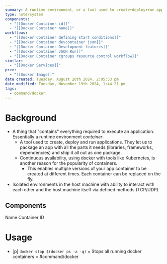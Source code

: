 ```yaml
---
summary: A runtime environment, or a tool used to create+deploy+run applications. Components include a name and a container id.
type: note/system
components:
  - "[[Docker Container id]]"
  - "[[Docker Container name]]"
workflows:
  - "[[Docker Container defining start conditions]]"
  - "[[Docker Container devcontainer json]]"
  - "[[Docker Container Development features]]"
  - "[[Docker Container JSON Run]]"
  - "[[Docker Container cgroups resource control workflow]]"
similar:
  - "[[Docker Services]]"
prev:
  - "[[Docker Image]]"
date created: Tuesday, August 20th 2024, 2:05:33 pm
date modified: Tuesday, November 19th 2024, 1:44:21 pm
tags:
  - command/docker
---
```

# Background
- A thing that "contains" everything required to execute an application. Essentially a runtime environment *container*.
	- A tool used to create, deploy and run applications. They let us to package an app with all the parts it needs (libraries, frameworks, dependencies) and ship it all out as one package.
	- Continuous availability, using docker with tools like Kubernetes, is another reason for the popularity of containers. 
		- This enables multiple versions of your app container to be created at different times. Each container can be replaced on the fly. 
- Isolated environments in the host machine with ability to interact with each other and the host machine itself via defined methods (TCP/UDP)

## Components
Name
Container ID

# Usage
- [p] `docker stop $(docker ps -a -q)` = Stops all running docker containers = #command/docker 
<!--ID: 1751434091282-->
